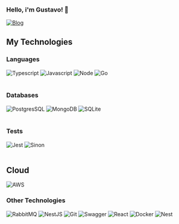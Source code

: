 

### Hello, i'm Gustavo! 👋

[![Blog](https://img.shields.io/badge/LinkedIn-0077B5?style=for-the-badge&logo=linkedin&logoColor=white)](https://www.linkedin.com/in/gustavo-costa-070828191/)

## My Technologies

### Languages
<div style="display: inline_block">
<img align="center" alt="Typescript" src="https://img.shields.io/badge/TypeScript-007ACC?style=for-the-badge&logo=typescript&logoColor=white"/>
<img align="center" alt="Javascript" src="https://img.shields.io/badge/JavaScript-F7DF1E?style=for-the-badge&logo=javascript&logoColor=black"/>
<img align="center" alt="Node" src="https://img.shields.io/badge/Node.js-43853D?style=for-the-badge&logo=node.js&logoColor=white"/>
<img align="center" alt="Go" src="https://img.shields.io/badge/Go-00ADD8?style=for-the-badge&logo=go&logoColor=white"/>
</div><br/>

### Databases
<div style="display: inline_block">
<img align="center" alt="PostgresSQL" src="https://img.shields.io/badge/PostgreSQL-316192?style=for-the-badge&logo=postgresql&logoColor=white"/>
<img align="center" alt="MongoDB" src="https://img.shields.io/badge/MongoDB-4EA94B?style=for-the-badge&logo=mongodb&logoColor=white"/>
<img align="center" alt="SQLite" src="https://img.shields.io/badge/SQLite-07405E?style=for-the-badge&logo=sqlite&logoColor=white"/>
</div><br/>

### Tests
<div style="display: inline_block">
<img align="center" alt="Jest" src="https://img.shields.io/badge/Jest-323330?style=for-the-badge&logo=Jest&logoColor=white"/>
<img align="center" alt="Sinon" src="https://img.shields.io/badge/sinon.js-323330?style=for-the-badge&logo=sinon"/>
</div><br/>

## Cloud
<div style="display: inline_block">
<img align="center" alt="AWS" src="https://img.shields.io/badge/Amazon_AWS-FF9900?style=for-the-badge&logo=amazonaws&logoColor=white"/>

### Other Technologies
<img align="center" alt="RabbitMQ" src="https://img.shields.io/badge/rabbitmq-%23FF6600.svg?&style=for-the-badge&logo=rabbitmq&logoColor=white"/>
<img align="center" alt="NestJS" src="https://img.shields.io/badge/nestjs-%23E0234E.svg?style=for-the-badge&logo=nestjs&logoColor=white"/>
<img align="center" alt="Git" src="https://img.shields.io/badge/git-%23F05033.svg?style=for-the-badge&logo=git&logoColor=white"/>
<img align="center" alt="Swagger" src="https://img.shields.io/badge/-Swagger-%23Clojure?style=for-the-badge&logo=swagger&logoColor=white"/>
<img align="center" alt="React" src="https://img.shields.io/badge/React-20232A?style=for-the-badge&logo=react&logoColor=61DAFB"/>
<img align="center" alt="Docker" src="https://img.shields.io/badge/Docker-2CA5E0?style=for-the-badge&logo=docker&logoColor=white"/>
<img align="center" alt="Nest" src="https://img.shields.io/badge/nestjs-E0234E?style=for-the-badge&logo=nestjs&logoColor=white"/>
